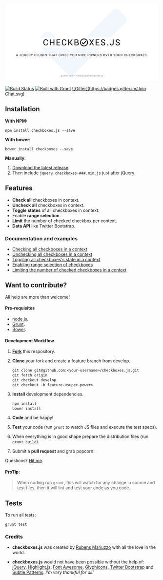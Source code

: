 ![checkboxes.js – A jQuery plugin that gives you nice powers over your checkboxes](banner.png)

[![Build Status](https://travis-ci.org/rmariuzzo/checkboxes.js.svg?branch=develop)](https://travis-ci.org/rmariuzzo/checkboxes.js)
[![Built with Grunt](https://cdn.gruntjs.com/builtwith.png)](http://gruntjs.com/)
[![Gitter](https://badges.gitter.im/Join Chat.svg)](https://gitter.im/rmariuzzo/checkboxes.js)

## Installation

**With NPM:**

```shell
npm install checkboxes.js --save
```

**With bower:**

```shell
bower install checkboxes --save
```

**Manually:**

 1. [Download the latest release](https://github.com/rmariuzzo/checkboxes.js/releases).
 2. Then include `jquery.checkboxes-###.min.js` just after jQuery.

## Features

 * **Check all** checkboxes in context.
 * **Uncheck all** checkboxes in context.
 * **Toggle states** of all checkboxes in context.
 * Enable **range selection**.
 * **Limit** the number of checked checkbox per context.
 * **Data API** like Twitter Bootstrap.

### Documentation and examples

 * [Checking all checkboxes in a context](http://rmariuzzo.github.io/checkboxes.js/#checking-all-checkboxes)
 * [Unchecking all checkboxes in a context](http://rmariuzzo.github.io/checkboxes.js/#unchecking-all-checkboxes)
 * [Toggling all checkboxes's state in a context](http://rmariuzzo.github.io/checkboxes.js/#toggling-all-checkboxes)
 * [Enabling range selection of checkboxes](http://rmariuzzo.github.io/checkboxes.js/#range-selection-of-checkboxes)
 * [Limiting the number of checked checkboxes in a context](http://rmariuzzo.github.io/checkboxes.js/#limit-max-number-of-checked-checkboxes)

## Want to contribute?

All help are more than welcome!

#### Pre-requisites

 - [node.js](http://nodejs.org/).
 - [Grunt](http://gruntjs.com/).
 - [Bower](http://bower.io/).

#### Development Workflow

 1. **[Fork](https://github.com/rmariuzzo/checkboxes.js/fork)** this respository.
 2. **Clone** your fork and create a feature branch from develop.

    ```shell
    git clone git@github.com:<your-username>/checkboxes.js.git
    git fetch origin
    git checkout develop
    git checkout -b feature-<super-power>
    ```

 3. **Install** development dependencies.

    ```shell
    npm install
    bower install
    ```

 4. **Code** and be happy!
 5. **Test** your code (run `grunt` to watch JS files and execute the test specs).
 6. When everything is in good shape prepare the distribution files (run `grunt build`).
 7. Submit a **pull request** and grab popcorn.

Questions? [Hit me](https://github.com/rmariuzzo/).

#### ProTip:

> When coding run `grunt`, this will watch for any change in source and test files, then it will lint and test your code as you code.

## Tests

To run all tests:

```shell
grunt test
```

### Credits

 - **checkboxes.js** was created by [Rubens Mariuzzo](http://github.com/rmariuzzo) with all the love in the world.

 - **checkboxes.js** would not have been possible without the help of: [jQuery](http://jquery.com/), [Highlight.js](http://softwaremaniacs.org/soft/highlight/en/), [Font Awesome](http://fortawesome.github.io/Font-Awesome/), [Glyphicons](http://glyphicons.com/), [Twitter Bootstrap](http://twitter.github.io/bootstrap/) and [Subtle Patterns](http://subtlepatterns.com/). _I'm very thankful for all!_
